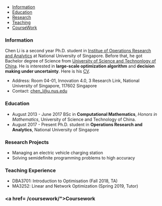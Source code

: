 
<!---
## Welcome to My Pages
[Biogrpahy](https://github.com/ascechen/ascechen.github.io/edit/master/Personal.md) | [Personal Stuff](https://github.com/ascechen/ascechen.github.io/edit/master/Personal.md)
--->

- [Information](#infor)
- [Education](#edu)
- [Research](#res)
- [Teaching](#teach)
- [CourseWork](#course)

<a name='infor'></a>
### Information 
Chen Li is a second year Ph.D. student in [Institue of Operations Research and Analytics](http://iora.nus.edu.sg/) at National University of Singapore. Before that, he got Bachelor degree of Science from [University of Science and Technonlogy of China](http://en.ustc.edu.cn/). He is interested in **large-scale optimization algorithm** and **decision making under uncertainty**. Here is his [CV](https://github.com/ascechen/ascechen.github.io/raw/master/chenli1901.pdf). 

- Address: Room 04-01, Innovation 4.0, 3 Research Link, National University of Singapore, 117602 Singapore
- Contact: chen_l@u.nus.edu


<a name='edu'></a>
### Education
- August 2013 - June 2017 BSc in **Computational Mathematics**, *Honors in Mathematics*, University of
Science and Technology of China. 
- August 2017 - Present Ph.D. student in **Operations Research and Analytics**, National University of
Singapore

<a name='res'></a>
### Research Projects

* Managing an electric vehicle charging station
* Solving semidefinite programming problems to high accuracy

<a name= 'teach'></a>
### Teaching Experience
* DBA3701: Introduction to Optimisation (Fall 2018, TA)
* MA3252: Linear and Network Optimization (Spring 2019, Tutor)

<a name='course'></a>
### <a href= /coursework/">Coursework



